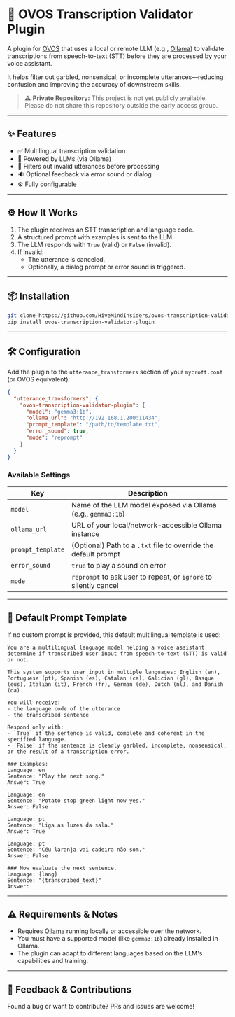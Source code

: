 # 🧠 OVOS Transcription Validator Plugin

A plugin for [OVOS](https://openvoiceos.com) that uses a local or remote LLM (e.g., [Ollama](https://ollama.ai)) to validate transcriptions from speech-to-text (STT) before they are processed by your voice assistant.

It helps filter out garbled, nonsensical, or incomplete utterances—reducing confusion and improving the accuracy of downstream skills.

> ⚠️ **Private Repository:** This project is not yet publicly available. Please do not share this repository outside the early access group.

---

## ✨ Features

- ✅ Multilingual transcription validation
- 🧠 Powered by LLMs (via Ollama)
- 🎯 Filters out invalid utterances before processing
- 🔉 Optional feedback via error sound or dialog
- ⚙️ Fully configurable

---

## ⚙️ How It Works

1. The plugin receives an STT transcription and language code.
2. A structured prompt with examples is sent to the LLM.
3. The LLM responds with `True` (valid) or `False` (invalid).
4. If invalid:
   - The utterance is canceled.
   - Optionally, a dialog prompt or error sound is triggered.

---

## 📦 Installation

```bash
git clone https://github.com/HiveMindInsiders/ovos-transcription-validator-plugin
pip install ovos-transcription-validator-plugin
```

---

## 🛠 Configuration

Add the plugin to the `utterance_transformers` section of your `mycroft.conf` (or OVOS equivalent):

```json
{
  "utterance_transformers": {
    "ovos-transcription-validator-plugin": {
      "model": "gemma3:1b",
      "ollama_url": "http://192.168.1.200:11434",
      "prompt_template": "/path/to/template.txt",
      "error_sound": true,
      "mode": "reprompt"
    }
  }
}
```

### Available Settings

| Key               | Description                                                      |
|------------------|------------------------------------------------------------------|
| `model`           | Name of the LLM model exposed via Ollama (e.g., `gemma3:1b`)     |
| `ollama_url`      | URL of your local/network-accessible Ollama instance             |
| `prompt_template` | (Optional) Path to a `.txt` file to override the default prompt  |
| `error_sound`     | `true` to play a sound on error                                  |
| `mode`            | `reprompt` to ask user to repeat, or `ignore` to silently cancel |

---

## 🧾 Default Prompt Template

If no custom prompt is provided, this default multilingual template is used:

```text
You are a multilingual language model helping a voice assistant determine if transcribed user input from speech-to-text (STT) is valid or not.

This system supports user input in multiple languages: English (en), Portuguese (pt), Spanish (es), Catalan (ca), Galician (gl), Basque (eus), Italian (it), French (fr), German (de), Dutch (nl), and Danish (da).

You will receive:
- the language code of the utterance
- the transcribed sentence

Respond only with:
- `True` if the sentence is valid, complete and coherent in the specified language.
- `False` if the sentence is clearly garbled, incomplete, nonsensical, or the result of a transcription error.

### Examples:
Language: en  
Sentence: "Play the next song."  
Answer: True

Language: en  
Sentence: "Potato stop green light now yes."  
Answer: False

Language: pt  
Sentence: "Liga as luzes da sala."  
Answer: True

Language: pt  
Sentence: "Céu laranja vai cadeira não som."  
Answer: False

### Now evaluate the next sentence.
Language: {lang}  
Sentence: "{transcribed_text}"  
Answer:
```

---

## ⚠️ Requirements & Notes

- Requires [Ollama](https://ollama.ai) running locally or accessible over the network.
- You must have a supported model (like `gemma3:1b`) already installed in Ollama.
- The plugin can adapt to different languages based on the LLM's capabilities and training.

---

## 💬 Feedback & Contributions

Found a bug or want to contribute? PRs and issues are welcome!
